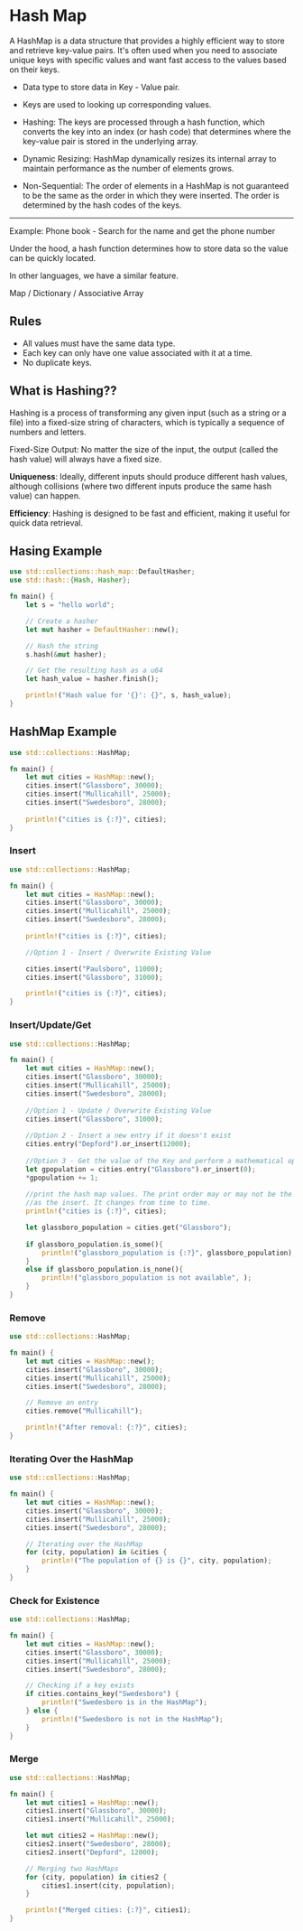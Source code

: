 # Hash Map

A HashMap is a data structure that provides a highly efficient way to store and retrieve key-value pairs. It's often used when you need to associate unique keys with specific values and want fast access to the values based on their keys.

- Data type to store data in Key - Value pair.

- Keys are used to looking up corresponding values.

- Hashing: The keys are processed through a hash function, which converts the key into an index (or hash code) that determines where the key-value pair is stored in the underlying array.
  
- Dynamic Resizing: HashMap dynamically resizes its internal array to maintain performance as the number of elements grows.

- Non-Sequential: The order of elements in a HashMap is not guaranteed to be the same as the order in which they were inserted. The order is determined by the hash codes of the keys.

---

Example: Phone book - Search for the name and get the phone number

Under the hood, a hash function determines how to store data so the value can be quickly located.

In other languages, we have a similar feature.

Map / Dictionary / Associative Array

## Rules

* All values must have the same data type.
* Each key can only have one value associated with it at a time.
* No duplicate keys.


## What is Hashing??

Hashing is a process of transforming any given input (such as a string or a file) into a fixed-size string of characters, which is typically a sequence of numbers and letters.

Fixed-Size Output: No matter the size of the input, the output (called the hash value) will always have a fixed size.

**Uniqueness**: Ideally, different inputs should produce different hash values, although collisions (where two different inputs produce the same hash value) can happen.

**Efficiency**: Hashing is designed to be fast and efficient, making it useful for quick data retrieval.

## Hasing Example

```rust
use std::collections::hash_map::DefaultHasher;
use std::hash::{Hash, Hasher};

fn main() {
    let s = "hello world";

    // Create a hasher
    let mut hasher = DefaultHasher::new();

    // Hash the string
    s.hash(&mut hasher);

    // Get the resulting hash as a u64
    let hash_value = hasher.finish();

    println!("Hash value for '{}': {}", s, hash_value);
}
```

## HashMap Example

```rust
use std::collections::HashMap;

fn main() {
    let mut cities = HashMap::new();
    cities.insert("Glassboro", 30000);
    cities.insert("Mullicahill", 25000);
    cities.insert("Swedesboro", 28000);
   
    println!("cities is {:?}", cities);
}
```

### Insert

```rust
use std::collections::HashMap;

fn main() {
    let mut cities = HashMap::new();
    cities.insert("Glassboro", 30000);
    cities.insert("Mullicahill", 25000);
    cities.insert("Swedesboro", 28000);
   
    println!("cities is {:?}", cities);

    //Option 1 - Insert / Overwrite Existing Value

    cities.insert("Paulsboro", 11000);
    cities.insert("Glassboro", 31000);

	println!("cities is {:?}", cities);
}
```

### Insert/Update/Get

```rust
use std::collections::HashMap;

fn main() {
    let mut cities = HashMap::new();
    cities.insert("Glassboro", 30000);
    cities.insert("Mullicahill", 25000);
    cities.insert("Swedesboro", 28000);
    
    //Option 1 - Update / Overwrite Existing Value
    cities.insert("Glassboro", 31000);
    
    //Option 2 - Insert a new entry if it doesn't exist
    cities.entry("Depford").or_insert(12000);
    
    //Option 3 - Get the value of the Key and perform a mathematical operation
    let gpopulation = cities.entry("Glassboro").or_insert(0);
    *gpopulation += 1;
    
    //print the hash map values. The print order may or may not be the same
    //as the insert. It changes from time to time.
    println!("cities is {:?}", cities);

    let glassboro_population = cities.get("Glassboro");
    
    if glassboro_population.is_some(){
        println!("glassboro_population is {:?}", glassboro_population);
    }
    else if glassboro_population.is_none(){
        println!("glassboro_population is not available", );
    }
}
```

### Remove

```rust
use std::collections::HashMap;

fn main() {
    let mut cities = HashMap::new();
    cities.insert("Glassboro", 30000);
    cities.insert("Mullicahill", 25000);
    cities.insert("Swedesboro", 28000);

    // Remove an entry
    cities.remove("Mullicahill");

    println!("After removal: {:?}", cities);
}
```

### Iterating Over the HashMap

```rust
use std::collections::HashMap;

fn main() {
    let mut cities = HashMap::new();
    cities.insert("Glassboro", 30000);
    cities.insert("Mullicahill", 25000);
    cities.insert("Swedesboro", 28000);

    // Iterating over the HashMap
    for (city, population) in &cities {
        println!("The population of {} is {}", city, population);
    }
}
```
### Check for Existence

```rust
use std::collections::HashMap;

fn main() {
    let mut cities = HashMap::new();
    cities.insert("Glassboro", 30000);
    cities.insert("Mullicahill", 25000);
    cities.insert("Swedesboro", 28000);

    // Checking if a key exists
    if cities.contains_key("Swedesboro") {
        println!("Swedesboro is in the HashMap");
    } else {
        println!("Swedesboro is not in the HashMap");
    }
}
```

### Merge

```rust
use std::collections::HashMap;

fn main() {
    let mut cities1 = HashMap::new();
    cities1.insert("Glassboro", 30000);
    cities1.insert("Mullicahill", 25000);

    let mut cities2 = HashMap::new();
    cities2.insert("Swedesboro", 28000);
    cities2.insert("Depford", 12000);

    // Merging two HashMaps
    for (city, population) in cities2 {
        cities1.insert(city, population);
    }

    println!("Merged cities: {:?}", cities1);
}
```
